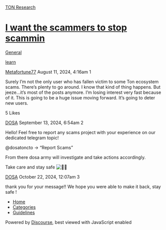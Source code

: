[TON Research](/)

# [I want the scammers to stop scammin](/t/i-want-the-scammers-to-stop-scammin/30041)

[General](/c/general/4) 

[learn](https://tonresear.ch/tag/learn)

    

[Metafortune77](https://tonresear.ch/u/Metafortune77)  August 11, 2024, 4:16am  1

Surely I’m not the only user who has fallen victim to some Ton ecosystem scams. There’s plenty to go around. I know that kind of thing happens. But jeeze…it’s most of the posts anymore. I’m losing interest very fast because of it. This is going to be a huge issue moving forward. It’s going to deter new users.

  5 Likes

[DOSA](https://tonresear.ch/u/DOSA) September 13, 2024, 6:54am  2

Hello! Feel free to report any scams project with your experience on our dedicated telegram topic!

@dosatoncto → “Report Scams”

From there dosa army will investigate and take actions accordingly.

Take care and stay safe ![:pirate_flag:](https://tonresear.ch/images/emoji/twitter/pirate_flag.png?v=12 ":pirate_flag:")

 

[DOSA](https://tonresear.ch/u/DOSA) October 22, 2024, 12:07am  3

thank you for your message!! We hope you were able to make it back, stay safe !

 

*   [Home](/)
*   [Categories](/categories)
*   [Guidelines](/guidelines)

Powered by [Discourse](https://www.discourse.org), best viewed with JavaScript enabled